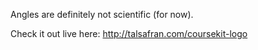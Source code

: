 Angles are definitely not scientific (for now).

Check it out live here: http://talsafran.com/coursekit-logo
